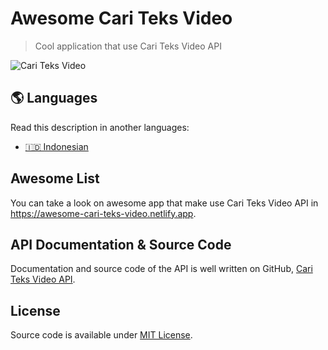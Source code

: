 # Awesome Cari Teks Video

> Cool application that use Cari Teks Video API

![Cari Teks Video](https://repository-images.githubusercontent.com/277871059/97eb1400-64c6-11eb-913f-bdcfe5151222)

## 🌎 Languages

Read this description in another languages:

- [🇮🇩 Indonesian](./readme-id.md)

## Awesome List

You can take a look on awesome app that make use Cari Teks Video API in https://awesome-cari-teks-video.netlify.app.

## API Documentation & Source Code

Documentation and source code of the API is well written on GitHub, [Cari Teks Video API](https://github.com/jefrydco/cari-teks-video-api#api-documentation).

## License

Source code is available under [MIT License](./license.md).
